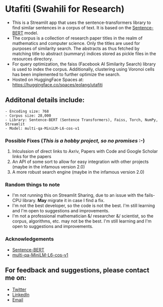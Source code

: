 # Utafiti (Swahili for Research)

- This is a Streamlit app that uses the sentence-transformers library to find similar sentences in a corpus of text. It is based on the [Sentence-BERT](https://www.sbert.net/) model.
- The corpus is a collection of research paper titles in the realm of mathematics and computer science. Only the titles are used for purposes of similarity search. The abstracts as thus fetched by matching title to abstract (summary) indices stored as pickle files in the resources directory.
- For query optimization, the faiss (Facebook AI Similarity Search) library is used to index the corpus. Additionally, clustering using Voronoi cells has been implemented to further optimize the search.
- Hosted on HuggingFace Spaces at: https://huggingface.co/spaces/eolang/utafiti

## Additonal details include:
    - Encoding size: 768
    - Corpus size: 28,000
    - Library: Sentence-BERT (Sentence Transformers), Faiss, Torch, NumPy, Streamlit
    - Model: multi-qa-MiniLM-L6-cos-v1

### Possible Fixes (*This is a hobby project, so no promises* :-)
1. Inlculssion of direct links to Axriv, Papers with Code and Google Scholar links for the papers
2. An API of some sort to allow for easy integration with other projects (maybe in the infamous version 2.0)
3. A more robust search engine (maybe in the infamous version 2.0)


### Random things to note
- I'm not running this on Streamlit Sharing, due to an issue with the fails-CPU library. **May** migrate it in case I find a fix.
- I'm not the best developer, so the code is not the best. I'm still learning and I'm open to suggestions and improvements.
- I'm not a professional mathematician &/ researcher &/ scientist, so the corpus, algorithms, etc. may not be the best. I'm still learning and I'm open to suggestions and improvements.

### Acknowledgements
- [Sentence-BERT](https://www.sbert.net/)
- [multi-qa-MiniLM-L6-cos-v1]((https://huggingface.co/sentence-transformers/multi-qa-MiniLM-L6-cos-v1))


## For feedback and suggestions, please contact me on:
- [Twitter](https://twitter.com/Olangjoe)
- [LinkedIn](https://www.linkedin.com/in/eolang/)
- [Email](mailto:oluoch9@gmail.com)
